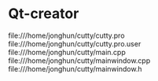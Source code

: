 Qt-creator
==========
file:///home/jonghun/cutty/cutty.pro
file:///home/jonghun/cutty/cutty.pro.user
file:///home/jonghun/cutty/main.cpp
file:///home/jonghun/cutty/mainwindow.cpp
file:///home/jonghun/cutty/mainwindow.h
